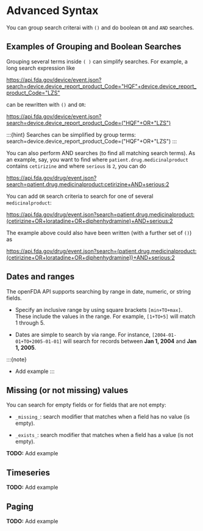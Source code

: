 # Advanced Syntax

You can group search criterai with `()` and do boolean `OR` and `AND` searches.
## Examples of Grouping and Boolean Searches

Grouping several terms inside `( )` can simplify searches. For example, a long search expression like

<https://api.fda.gov/device/event.json?search=device.device_report_product_Code="HQF"+device.device_report_product_Code="LZS">

can be rewritten with `()` and `OR`:

<https://api.fda.gov/device/event.json?search=device.device_report_product_Code=("HQF"+OR+"LZS")>

:::{hint}
Searches can be simplified by group terms: \
search=device.device_report_product_Code=("HQF"+OR+"LZS")
:::

You can also perform AND searches (to find all matching search terms). As an example, say, you want to find where `patient.drug.medicinalproduct`
contains `cetirizine` and where `serious` is `2`, you can do

<https://api.fda.gov/drug/event.json?search=patient.drug.medicinalproduct:cetirizine+AND+serious:2>

You can add `OR` search criteria to search for one of several `medicinalproduct`:

<https://api.fda.gov/drug/event.json?search=patient.drug.medicinalproduct:(cetirizine+OR+loratadine+OR+diphenhydramine)+AND+serious:2>

The example above could also have been written (with a further set of `()`) as

<https://api.fda.gov/drug/event.json?search=(patient.drug.medicinalproduct:(cetirizine+OR+loratadine+OR+diphenhydramine))+AND+serious:2>

## Dates and ranges

The openFDA API supports searching by range in date, numeric, or string fields.

- Specify an inclusive range by using square brackets `[min+TO+max]`. These include the values in the range. For example, `[1+TO+5]` will match 1 through 5.

- Dates are simple to search by via range. For instance, `[2004-01-01+TO+2005-01-01]` will search for records between **Jan 1, 2004** and **Jan 1, 2005**.

:::{note}
- Add example
:::

## Missing (or not missing) values

You can search for empty fields or for fields that are not empty:

* `_missing_`: search modifier that matches when a field has no value (is empty).

* `_exists_`: search modifier that matches when a field has a value (is not empty).

**TODO:** Add example

## Timeseries

**TODO:** Add example

## Paging

**TODO:** Add example

